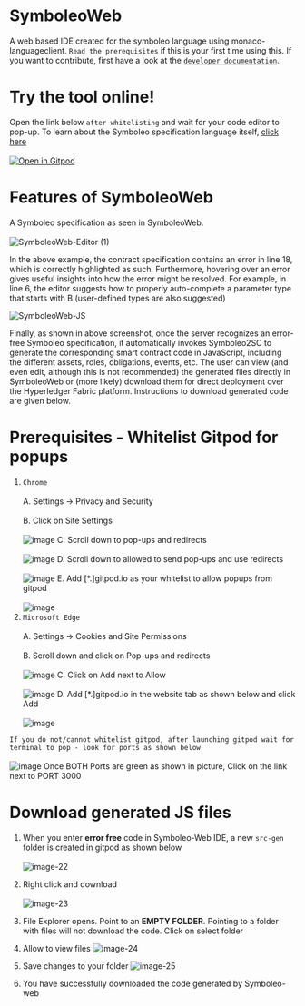 # SymboleoWeb
A web based IDE created for the symboleo language using monaco-languageclient. `Read the prerequisites` if this is your first time using this. If you want to contribute, first have a look at the [`developer documentation`](README_DEVELOPER.md).

# Try the tool online!
Open the link below `after whitelisting` and wait for your code editor to pop-up. To learn about the Symboleo specification language itself, [click here](https://github.com/Smart-Contract-Modelling-uOttawa/Symboleo-IDE)<br /><br />
[![Open in Gitpod](https://gitpod.io/button/open-in-gitpod.svg)](https://gitpod.io#snapshot/c79e9424-b6bf-445f-807f-d69a1c9008fc)

# Features of SymboleoWeb
A Symboleo specification as seen in SymboleoWeb. <br /><br />
![SymboleoWeb-Editor (1)](https://github.com/Smart-Contract-Modelling-uOttawa/Symboleo-web/assets/41239586/8c787c47-e2b1-485e-b503-0696e83328a5)

In the above example, the contract specification contains an error in line 18, which is correctly highlighted as such. Furthermore, hovering over an error gives useful insights into how the error might be resolved. For example, in line 6, the editor suggests how to properly auto-complete a parameter type that starts with B (user-defined types are also suggested)

![SymboleoWeb-JS](https://github.com/Smart-Contract-Modelling-uOttawa/Symboleo-web/assets/41239586/297531db-820e-4c4a-afcc-ab21f44805bd)

Finally, as shown in above screenshot, once the server recognizes an error-free Symboleo specification, it automatically invokes Symboleo2SC to generate the corresponding smart contract code in JavaScript, including the different assets, roles, obligations, events, etc. The user can view (and even edit, although this is not recommended) the generated files directly in SymboleoWeb or (more likely) download them for direct deployment over the Hyperledger Fabric platform. Instructions to download generated code are given below.

# Prerequisites - Whitelist Gitpod for popups
   1. `Chrome`<br /><br />
       A. Settings -> Privacy and Security<br /><br />
       B. Click on Site Settings<br /><br />
       ![image](https://github.com/Smart-Contract-Modelling-uOttawa/Symboleo-web/assets/41239586/e009594f-bcef-4017-a2a5-c460bf851c9f)
       C. Scroll down to pop-ups and redirects<br /><br />
       ![image](https://github.com/Smart-Contract-Modelling-uOttawa/Symboleo-web/assets/41239586/84e9dcf8-414c-4e49-b2cc-9ebc2097b675)
       D. Scroll down to allowed to send pop-ups and use redirects<br /><br />
       ![image](https://github.com/Smart-Contract-Modelling-uOttawa/Symboleo-web/assets/41239586/18afe763-b32a-4790-adfd-07a8c4c251cb)
       E. Add [*.]gitpod.io as your whitelist to allow popups from gitpod<br /><br />
       ![image](https://github.com/Smart-Contract-Modelling-uOttawa/Symboleo-web/assets/41239586/b7c1866a-e2be-47ff-bfa1-9e2a1f088725)
  2. `Microsoft Edge`<br /><br />
       A. Settings -> Cookies and Site Permissions<br /><br />
       B. Scroll down and click on Pop-ups and redirects<br /><br />
       ![image](https://github.com/Smart-Contract-Modelling-uOttawa/Symboleo-web/assets/41239586/b37ac99b-6817-4b83-824b-8e7721f43d82)
       C. Click on Add next to Allow<br /><br />
       ![image](https://github.com/Smart-Contract-Modelling-uOttawa/Symboleo-web/assets/41239586/2b19f8d1-b3bc-49bc-84d2-acdb0b9682a3)
       D. Add [*.]gitpod.io in the website tab as shown below and click Add<br /><br />
       ![image](https://github.com/Smart-Contract-Modelling-uOttawa/Symboleo-web/assets/41239586/b8677724-78a3-44f3-8c71-616f68dd5c94)

`If you do not/cannot whitelist gitpod, after launching gitpod wait for terminal to pop - look for ports as shown below`<br /><br />
![image](https://github.com/Smart-Contract-Modelling-uOttawa/Symboleo-web/assets/41239586/641bf8df-2b5d-4b40-99f1-5aa9c3b6655e)
Once BOTH Ports are green as shown in picture, Click on the link next to PORT 3000

# Download generated JS files

1. When you enter **error free** code in Symboleo-Web IDE, a new `src-gen` folder is created in gitpod as shown below <br /> <br />
![image-22](https://github.com/Smart-Contract-Modelling-uOttawa/Symboleo-web/assets/41239586/defc4d57-a8da-4e3e-9b89-969e4be9c02f)

2. Right click and download <br /> <br />
![image-23](https://github.com/Smart-Contract-Modelling-uOttawa/Symboleo-web/assets/41239586/5fa2fe91-b6b6-49fd-a7d9-4bdf98212c1a)

3. File Explorer opens. Point to an **EMPTY FOLDER**. Pointing to a folder with files will not download the code. Click on select folder

4. Allow to view files
![image-24](https://github.com/Smart-Contract-Modelling-uOttawa/Symboleo-web/assets/41239586/a458d377-46a6-4669-b14c-1ed3cee5d4a2)

5. Save changes to your folder
![image-25](https://github.com/Smart-Contract-Modelling-uOttawa/Symboleo-web/assets/41239586/787c3927-a9e1-4932-a7c6-98581c10c286)

6. You have successfully downloaded the code generated by Symboleo-web
